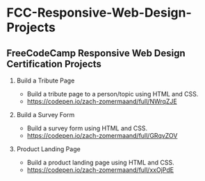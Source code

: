 # FCC-Responsive-Web-Design-Projects
## FreeCodeCamp Responsive Web Design Certification Projects

1. Build a Tribute Page
    - Build a tribute page to a person/topic using HTML and CSS.
    - https://codepen.io/zach-zomermaand/full/NWrqZJE
    
2. Build a Survey Form
    - Build a survey form using HTML and CSS.
    - https://codepen.io/zach-zomermaand/full/GRqvZOV
    
3. Product Landing Page
    - Build a product landing page using HTML and CSS.
    - https://codepen.io/zach-zomermaand/full/xxOjPdE
    

